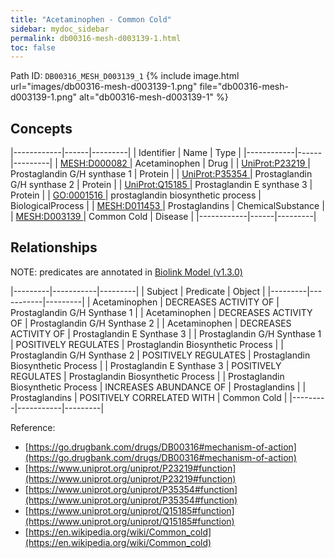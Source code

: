 ```yaml
---
title: "Acetaminophen - Common Cold"
sidebar: mydoc_sidebar
permalink: db00316-mesh-d003139-1.html
toc: false 
---
```



Path ID: `DB00316_MESH_D003139_1`
{% include image.html url="images/db00316-mesh-d003139-1.png" file="db00316-mesh-d003139-1.png" alt="db00316-mesh-d003139-1" %}

## Concepts

|------------|------|---------|
| Identifier | Name | Type    |
|------------|------|---------|
| <a href="https://identifiers.org/MESH:D000082">MESH:D000082 </a> | Acetaminophen | Drug |
| <a href="https://identifiers.org/UniProt:P23219">UniProt:P23219 </a> | Prostaglandin G/H synthase 1 | Protein |
| <a href="https://identifiers.org/UniProt:P35354">UniProt:P35354 </a> | Prostaglandin G/H synthase 2 | Protein |
| <a href="https://identifiers.org/UniProt:Q15185">UniProt:Q15185 </a> | Prostaglandin E synthase 3 | Protein |
| <a href="https://identifiers.org/GO:0001516">GO:0001516 </a> | prostaglandin biosynthetic process | BiologicalProcess |
| <a href="https://identifiers.org/MESH:D011453">MESH:D011453 </a> | Prostaglandins | ChemicalSubstance |
| <a href="https://identifiers.org/MESH:D003139">MESH:D003139 </a> | Common Cold | Disease |
|------------|------|---------|

## Relationships


NOTE: predicates are annotated in <a href="https://github.com/biolink/biolink-model/releases/tag/v1.3.0">Biolink Model (v1.3.0)</a>

|---------|-----------|---------|
| Subject | Predicate | Object  |
|---------|-----------|---------|
| Acetaminophen | DECREASES ACTIVITY OF | Prostaglandin G/H Synthase 1 |
| Acetaminophen | DECREASES ACTIVITY OF | Prostaglandin G/H Synthase 2 |
| Acetaminophen | DECREASES ACTIVITY OF | Prostaglandin E Synthase 3 |
| Prostaglandin G/H Synthase 1 | POSITIVELY REGULATES | Prostaglandin Biosynthetic Process |
| Prostaglandin G/H Synthase 2 | POSITIVELY REGULATES | Prostaglandin Biosynthetic Process |
| Prostaglandin E Synthase 3 | POSITIVELY REGULATES | Prostaglandin Biosynthetic Process |
| Prostaglandin Biosynthetic Process | INCREASES ABUNDANCE OF | Prostaglandins |
| Prostaglandins | POSITIVELY CORRELATED WITH | Common Cold |
|---------|-----------|---------|

Reference: 
  - [https://go.drugbank.com/drugs/DB00316#mechanism-of-action](https://go.drugbank.com/drugs/DB00316#mechanism-of-action)
  - [https://www.uniprot.org/uniprot/P23219#function](https://www.uniprot.org/uniprot/P23219#function)
  - [https://www.uniprot.org/uniprot/P35354#function](https://www.uniprot.org/uniprot/P35354#function)
  - [https://www.uniprot.org/uniprot/Q15185#function](https://www.uniprot.org/uniprot/Q15185#function)
  - [https://en.wikipedia.org/wiki/Common_cold](https://en.wikipedia.org/wiki/Common_cold)
